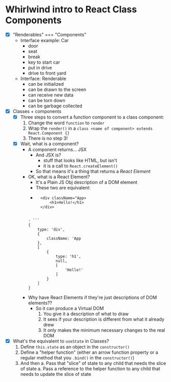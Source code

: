 # Whirlwind intro to React Class Components

- [X] "Renderables" === "Components"
    - Interface example: Car
        - door
        - seat
        - break
        - key to start car
        - put in drive
        - drive to front yard
    - Interface: Renderable
        - can be initialized
        - can be drawn to the screen
        - can receive new data
        - can be torn down
        - can be garbage collected
- [X] Classes + components
    - [X] Three steps to convert a function component to a class component:
        1. Change the word `function` to `render`
        1. Wrap the `render()` in a `class <name of component> extends React.Component {}`
        1. There is no step 3!
    - [X] Wait, what is a component?
        - A component returns... JSX
            - And JSX is?
                - stuff that looks like HTML, but isn't
                - it is a call to `React.createElement()`
            - So that means it's a thing that returns a *React Element*
        - OK, what is a React Element?
            - It's a Plain JS Obj description of a DOM element
            - These two are equivalent:
            - ```
                <div className="App>
                    <h1>Hello!</h1>
                </div>
            ```

            - ```            
            {
                type: 'div',
                {
                    className: 'App
                },
                [
                    {
                        type: 'h1',
                        null,
                        [
                            'Hello!'
                        ]
                    }
                ]
            }
            ```
        - Why have React Elements if they're just descriptions of DOM elements??
            - So it can produce a Virtual DOM
                1. You give it a description of what to draw
                1. It sees if your description is different from what it already drew
                1. It only makes the minimum necessary changes to the real DOM
- [X] What's the equivalent to `useState` in Classes?
    1. Define `this.state` as an object in the `constructor()`
    1. Define a "helper function" (either an arrow function property or a regular method that you `.bind()` in the `constructor()`)
    1. And then 
        a. Pass that "slice" of state to any child that needs the slice of state
        a. Pass a reference to the helper function to any child that needs to update the slice of state